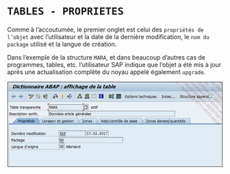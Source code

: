 # **`TABLES - PROPRIETES`**

Comme à l’accoutumée, le premier onglet est celui des `propriétés de l’objet` avec l’utilisateur et la date de la dernière modification, le `nom du package` utilisé et la langue de création.

Dans l’exemple de la structure `MARA`, et dans beaucoup d’autres cas de programmes, tables, etc. l’utilisateur SAP indique que l’objet a été mis à jour après une actualisation complète du noyau appelé également `upgrade`.

![](../00_Ressources/06_04_01.png)
